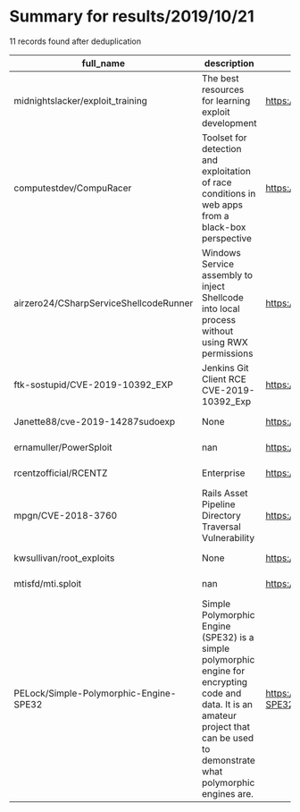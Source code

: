 
# Summary for results/2019/10/21
    
11 records found after deduplication

| full_name | description | html_url | matched_list | matched_count | pushed_at | size | stargazers_count | language | forks_count |
|----------------------------------------|---------------------------------------------------------------------------------------------------------------------------------------------------------------------------------------|-----------------------------------------------------------|------------------|-----------------|---------------------------|--------|--------------------|------------|---------------|
| midnightslacker/exploit_training | The best resources for learning exploit development | https://github.com/midnightslacker/exploit_training | ['exploit'] | 1 | 2019-10-21 18:36:13+00:00 | 14 | 47 | | 12 |
| computestdev/CompuRacer | Toolset for detection and exploitation of race conditions in web apps from a black-box perspective | https://github.com/computestdev/CompuRacer | ['exploit'] | 1 | 2019-10-21 12:35:29+00:00 | 1797 | 0 | Python | 2 |
| airzero24/CSharpServiceShellcodeRunner | Windows Service assembly to inject Shellcode into local process without using RWX permissions | https://github.com/airzero24/CSharpServiceShellcodeRunner | ['shellcode'] | 1 | 2019-10-21 16:51:54+00:00 | 9 | 7 | C# | 2 |
| ftk-sostupid/CVE-2019-10392_EXP | Jenkins Git Client RCE CVE-2019-10392_Exp | https://github.com/ftk-sostupid/CVE-2019-10392_EXP | ['cve-2', 'rce'] | 2 | 2019-10-21 02:02:42+00:00 | 6 | 2 | Python | 0 |
| Janette88/cve-2019-14287sudoexp | None | https://github.com/Janette88/cve-2019-14287sudoexp | ['cve-2'] | 1 | 2019-10-21 02:01:12+00:00 | 1074 | 0 | | 0 |
| ernamuller/PowerSploit | nan | https://github.com/ernamuller/PowerSploit | ['sploit'] | 1 | 2019-10-21 07:00:39+00:00 | 4 | 0 | PowerShell | 0 |
| rcentzofficial/RCENTZ | Enterprise | https://github.com/rcentzofficial/RCENTZ | ['rce'] | 1 | 2019-10-21 10:37:43+00:00 | 0 | 0 | | 0 |
| mpgn/CVE-2018-3760 | Rails Asset Pipeline Directory Traversal Vulnerability | https://github.com/mpgn/CVE-2018-3760 | ['cve-2'] | 1 | 2019-10-21 14:22:42+00:00 | 4 | 8 | | 1 |
| kwsullivan/root_exploits | None | https://github.com/kwsullivan/root_exploits | ['exploit'] | 1 | 2019-10-21 14:40:43+00:00 | 1 | 0 | C | 0 |
| mtisfd/mti.sploit | nan | https://github.com/mtisfd/mti.sploit | ['sploit'] | 1 | 2019-10-21 15:50:01+00:00 | 0 | 0 | | 0 |
| PELock/Simple-Polymorphic-Engine-SPE32 | Simple Polymorphic Engine (SPE32) is a simple polymorphic engine for encrypting code and data. It is an amateur project that can be used to demonstrate what polymorphic engines are. | https://github.com/PELock/Simple-Polymorphic-Engine-SPE32 | ['shellcode'] | 1 | 2019-10-21 21:40:09+00:00 | 9 | 70 | Assembly | 31 |
